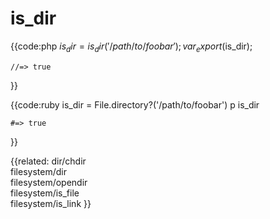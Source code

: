 # is_dir

{{code:php
    $is_dir = is_dir('/path/to/foobar');
    var_export($is_dir);

    //=> true
}}

{{code:ruby
    is_dir = File.directory?('/path/to/foobar')
    p is_dir

    #=> true
}}


{{related:
    dir/chdir                 
    filesystem/dir            
    filesystem/opendir        
    filesystem/is_file   
    filesystem/is_link
}}
